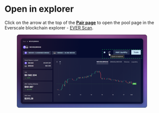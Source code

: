 # Open in explorer

Click on the arrow at the top of the [**Pair page**](./) to open the pool page in the Everscale blockchain explorer - [EVER Scan](https://everscan.io).

<figure><img src="../../../../.gitbook/assets/image (338).png" alt=""><figcaption></figcaption></figure>
